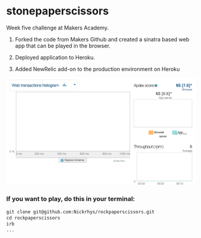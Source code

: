 stonepaperscissors
=================
Week five challenge at Makers Academy.

1. Forked the code from Makers Github and created a sinatra based web app that can be played in the browser.

2. Deployed application to Heroku.

3. Added NewRelic add-on to the production environment on Heroku

![](https://github.com/Nickrhys/rockpaperscissors/blob/master/public/images/new_relic_snapshot.png)


### If you want to play, do this in your terminal:

```
git clone git@github.com:Nickrhys/rockpaperscissors.git
cd rockpaperscissors
irb
...
```
